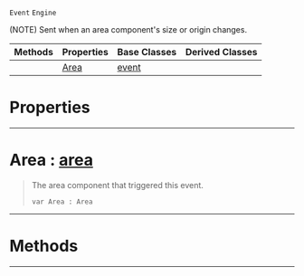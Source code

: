  `Event` `Engine`



(NOTE) Sent when an area component's size or origin changes.

|Methods|Properties|Base Classes|Derived Classes|
|---|---|---|---|
| |[Area](areaevent.md#area-zilch-engine-documen)|[event](event.md)| |


 #  Properties


---  
 #  Area : [area](area.md)

> The area component that triggered this event.
> ```TS:Nada
> var Area : Area


---  
 #  Methods


---  
 

 